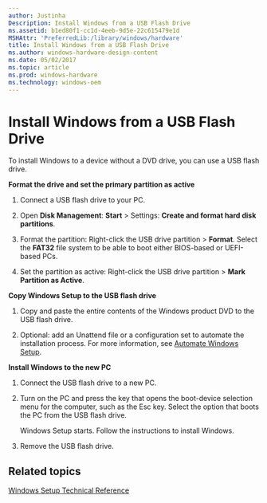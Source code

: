 ```yaml
---
author: Justinha
Description: Install Windows from a USB Flash Drive
ms.assetid: b1ed80f1-cc1d-4eeb-9d5e-22c615479e1d
MSHAttr: 'PreferredLib:/library/windows/hardware'
title: Install Windows from a USB Flash Drive
ms.author: windows-hardware-design-content
ms.date: 05/02/2017
ms.topic: article
ms.prod: windows-hardware
ms.technology: windows-oem
---
```


# Install Windows from a USB Flash Drive


To install Windows to a device without a DVD drive, you can use a USB flash drive.

**Format the drive and set the primary partition as active**

1.  Connect a USB flash drive to your PC.

2.  Open **Disk Management**: **Start** &gt; Settings: **Create and format hard disk partitions**.

3.  Format the partition: Right-click the USB drive partition &gt; **Format**. Select the **FAT32** file system to be able to boot either BIOS-based or UEFI-based PCs.

4.  Set the partition as active: Right-click the USB drive partition &gt; **Mark Partition as Active**.

**Copy Windows Setup to the USB flash drive**

1.  Copy and paste the entire contents of the Windows product DVD to the USB flash drive.

2.  Optional: add an Unattend file or a configuration set to automate the installation process. For more information, see [Automate Windows Setup](windows-setup-automation-overview.md).

**Install Windows to the new PC**

1.  Connect the USB flash drive to a new PC.

2.  Turn on the PC and press the key that opens the boot-device selection menu for the computer, such as the Esc key. Select the option that boots the PC from the USB flash drive.

    Windows Setup starts. Follow the instructions to install Windows.

3.  Remove the USB flash drive.

## <span id="related_topics"></span>Related topics


[Windows Setup Technical Reference](windows-setup-technical-reference.md)

 

 






